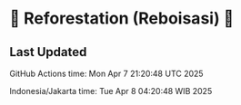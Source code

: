 
# 🌳 Reforestation (Reboisasi) 🌲

## Last Updated

GitHub Actions time: Mon Apr  7 21:20:48 UTC 2025

Indonesia/Jakarta time: Tue Apr  8 04:20:48 WIB 2025

